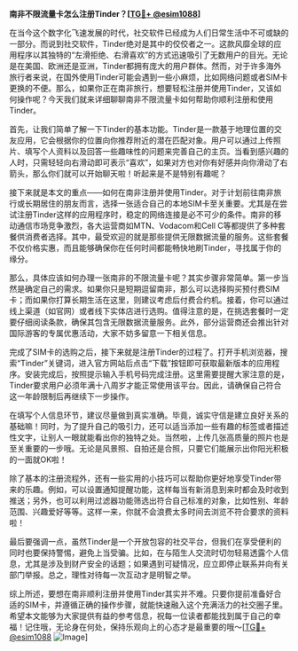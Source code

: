 **南非不限流量卡怎么注册Tinder？[[TG💪+ @esim1088](https://t.me/s/esim1088)]**

在当今这个数字化飞速发展的时代，社交软件已经成为人们日常生活中不可或缺的一部分。而说到社交软件，Tinder绝对是其中的佼佼者之一。这款风靡全球的应用程序以其独特的“左滑拒绝、右滑喜欢”的方式迅速吸引了无数用户的目光。无论是在美国、欧洲还是亚洲，Tinder都拥有庞大的用户群体。然而，对于许多海外旅行者来说，在国外使用Tinder可能会遇到一些小麻烦，比如网络问题或者SIM卡更换的不便。那么，如果你正在南非旅行，想要轻松注册并使用Tinder，又该如何操作呢？今天我们就来详细聊聊南非不限流量卡如何帮助你顺利注册和使用Tinder。

首先，让我们简单了解一下Tinder的基本功能。Tinder是一款基于地理位置的交友应用，它会根据你的位置向你推荐附近的潜在匹配对象。用户可以通过上传照片、填写个人资料以及回答一些趣味性的问题来完善自己的主页。当看到感兴趣的人时，只需轻轻向右滑动即可表示“喜欢”，如果对方也对你有好感并向你滑动了右箭头，那么你们就可以开始聊天啦！听起来是不是特别有趣呢？

接下来就是本文的重点——如何在南非注册并使用Tinder。对于计划前往南非旅行或长期居住的朋友而言，选择一张适合自己的本地SIM卡至关重要。尤其是在尝试注册Tinder这样的应用程序时，稳定的网络连接是必不可少的条件。南非的移动通信市场竞争激烈，各大运营商如MTN、Vodacom和Cell C等都提供了多种套餐供消费者选择。其中，最受欢迎的就是那些提供无限数据流量的服务。这些套餐不仅价格实惠，而且能够确保你在任何时间都能畅快地刷Tinder，寻找属于你的缘分。

那么，具体应该如何办理一张南非的不限流量卡呢？其实步骤非常简单。第一步当然是确定自己的需求。如果你只是短期逗留南非，那么可以选择购买预付费SIM卡；而如果你打算长期生活在这里，则建议考虑后付费合约机。接着，你可以通过线上渠道（如官网）或者线下实体店进行选购。值得注意的是，在挑选套餐时一定要仔细阅读条款，确保其包含无限数据流量服务。此外，部分运营商还会推出针对国际游客的专属优惠活动，大家不妨多留意一下相关信息。

完成了SIM卡的选购之后，接下来就是注册Tinder的过程了。打开手机浏览器，搜索“Tinder”关键词，进入官方网站后点击“下载”按钮即可获取最新版本的应用程序。安装完成后，按照提示输入手机号码完成注册。这里需要提醒大家注意的是，Tinder要求用户必须年满十八周岁才能正常使用该平台。因此，请确保自己符合这一年龄限制后再继续下一步操作。

在填写个人信息环节，建议尽量做到真实准确。毕竟，诚实守信是建立良好关系的基础嘛！同时，为了提升自己的吸引力，还可以适当添加一些有趣的标签或者描述性文字，让别人一眼就能看出你的独特之处。当然啦，上传几张高质量的照片也是至关重要的一步哦。无论是风景照、自拍还是合照，只要它们能展示出你阳光积极的一面就OK啦！

除了基本的注册流程外，还有一些实用的小技巧可以帮助你更好地享受Tinder带来的乐趣。例如，可以设置通知提醒功能，这样每当有新消息到来时都会及时收到推送；另外，也可以利用过滤器功能筛选出符合自己标准的对象，比如性别、年龄范围、兴趣爱好等等。这样一来，你就不会浪费太多时间去浏览不符合要求的资料啦！

最后要强调一点，虽然Tinder是一个开放包容的社交平台，但我们在享受便利的同时也要保持警惕，避免上当受骗。比如，在与陌生人交流时切勿轻易透露个人信息，尤其是涉及到财产安全的话题；如果遇到可疑情况，应立即停止联系并向有关部门举报。总之，理性对待每一次互动才是明智之举。

综上所述，要想在南非顺利注册并使用Tinder其实并不难。只要你提前准备好合适的SIM卡，并遵循正确的操作步骤，就能快速融入这个充满活力的社交圈子里。希望本文能够为大家提供有益的参考信息，祝每一位读者都能找到属于自己的幸福！记住哦，无论身在何处，保持乐观向上的心态才是最重要的哦～[[TG💪+ @esim1088](https://t.me/s/esim1088) ![Image](https://i.postimg.cc/4NQfJmqS/Snipaste-2025-05-13-00-14-12.png)]